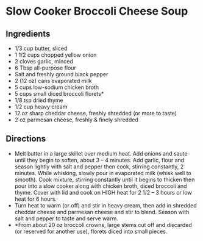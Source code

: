 # Slow Cooker Broccoli Cheese Soup
## Ingredients
- 1/3 cup butter, sliced
- 1 1/2 cups chopped yellow onion
- 2 cloves garlic, minced
- 6 Tbsp all-purpose flour
- Salt and freshly ground black pepper
- 2 (12 oz) cans evaporated milk
- 5 cups low-sodium chicken broth
- 5 cups small diced broccoli florets*
- 1/8 tsp dried thyme
- 1/2 cup heavy cream
- 12 oz sharp cheddar cheese, freshly shredded (or more to taste)
- 2 oz parmesan cheese, freshly & finely shredded
## Directions
- Melt butter in a large skillet over medium heat. Add onions and saute until they begin to soften, about 3 – 4 minutes. Add garlic, flour and season lightly with salt and pepper then cook, stirring constantly, 2 minutes. While whisking, slowly pour in evaporated milk (whisk well to smooth). Cook mixture, stirring constantly until it begins to thicken then pour into a slow cooker along with chicken broth, diced broccoli and thyme. Cover with lid and cook on HIGH heat for 2 1/2 – 3 hours or low heat for 6 hours.
- Turn heat to warm (or off) and stir in heavy cream, then add in shredded cheddar cheese and parmesan cheese and stir to blend. Season with salt and pepper to taste and serve warm.
- *From about 20 oz broccoli crowns, large stems cut off and discarded (or reserved for another use), florets diced into small pieces.
